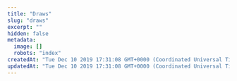 ```yaml
---
title: "Draws"
slug: "draws"
excerpt: ""
hidden: false
metadata: 
  image: []
  robots: "index"
createdAt: "Tue Dec 10 2019 17:31:08 GMT+0000 (Coordinated Universal Time)"
updatedAt: "Tue Dec 10 2019 17:31:08 GMT+0000 (Coordinated Universal Time)"
---
```

